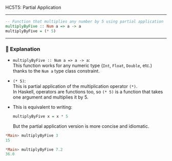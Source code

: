HC5T5: Partial Application

---



```haskell
-- Function that multiplies any number by 5 using partial application
multiplyByFive :: Num a => a -> a
multiplyByFive = (* 5)
```

---

### 🧠 Explanation

- `multiplyByFive :: Num a => a -> a`:  
  This function works for any numeric type (`Int`, `Float`, `Double`, etc.) thanks to the `Num a` type class constraint.
  
- `(* 5)`:  
  This is partial application of the multiplication operator `(*)`.  
  In Haskell, operators are functions too, so `(* 5)` is a function that takes one argument and multiplies it by 5.

- This is equivalent to writing:
  ```haskell
  multiplyByFive x = x * 5
  ```
  But the partial application version is more concise and idiomatic.



```haskell
*Main> multiplyByFive 3
15

*Main> multiplyByFive 7.2
36.0
```

